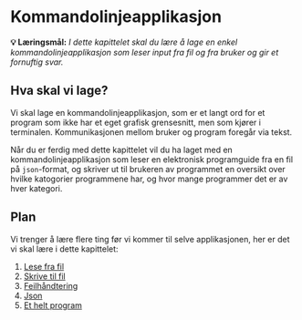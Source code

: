 Kommandolinjeapplikasjon
========================

**💡 Læringsmål:** _I dette kapittelet skal du lære å lage en enkel kommandolinjeapplikasjon som leser input fra fil og fra bruker og gir et fornuftig svar._

Hva skal vi lage?
-----------------
Vi skal lage en kommandolinjeapplikasjon, som er et langt ord for et program som ikke har et eget grafisk grensesnitt, men som kjører i terminalen. Kommunikasjonen mellom bruker og program foregår via tekst.

Når du er ferdig med dette kapittelet vil du ha laget med en kommandolinjeapplikasjon som leser en elektronisk programguide fra en fil på `json`-format, og skriver ut til brukeren av programmet en oversikt over hvilke katogorier programmene har, og hvor mange programmer det er av hver kategori.

## Plan

Vi trenger å lære flere ting før vi kommer til selve applikasjonen, her er det vi skal lære i dette kapittelet:

1. [Lese fra fil](1_lese_fil.md)
2. [Skrive til fil](2_skrive_fil.md)
3. [Feilhåndtering](3_feilh%C3%A5ndtering.md)
4. [Json](4_json.md)
5. [Et helt program](5_oppgave.md)
